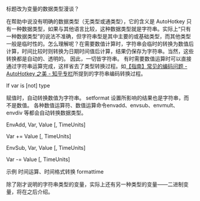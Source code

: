 标题改为变量的数据类型漫谈？

在帮助中说没有明确的数据类型（无类型或通类型），它的含义是 AutoHotkey 只有一种数据类型，如果与其他语言比较，这种数据类型就是字符串。实际上“只有一种数据类型”的说法不准确，但字符串型是其中主要的或基础类型，而其他类型一般是临时性的。怎么理解呢？在需要数值计算时，字符串会临时的转换为数值后计算，时间比较时则转换为日期时间值后计算，结果仍保存为字符串。当然，这些转换都是自动的、透明的。
因此，一切皆字符串。
有时需要数值运算时可以直接通过字符串运算完成，这样省去了类型转换过程。如[【指南】常见的编码问题 - AutoHotkey 之美 - 知乎专栏](http://zhuanlan.zhihu.com/autohotkey/19712731)所提到的字符串编码转换过程。

If var is [not] type


赋值时，自动转换数值为字符串。
setformat 设置所影响的结果也是字符串，而不是数值。
各种数值运算符、数值运算命令envadd、envsub、envmult、envdiv 等都会自动转换数据类型。

EnvAdd, Var, Value [, TimeUnits]

Var += Value [, TimeUnits]

EnvSub, Var, Value [, TimeUnits]

Var -= Value [, TimeUnits]

示例
时间运算、时间格式转换 formattime

除了刚才说明的字符串类型的变量，实际上还有另一种类型的变量——二进制变量，将在之后介绍。
